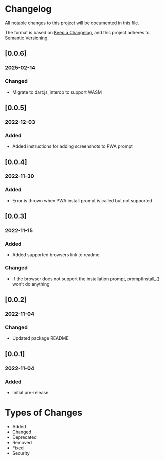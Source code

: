 # Changelog
All notable changes to this project will be documented in this file.

The format is based on [Keep a Changelog](https://keepachangelog.com/en/1.0.0/),
and this project adheres to [Semantic Versioning](https://semver.org/spec/v2.0.0.html).

## [0.0.6]
### 2025-02-14
### Changed
- Migrate to dart:js_interop to support WASM

## [0.0.5]
### 2022-12-03
### Added
- Added instructions for adding screenshots to PWA prompt

## [0.0.4]
### 2022-11-30
### Added
- Error is thrown when PWA install prompt is called but not supported

## [0.0.3]
### 2022-11-15
### Added
- Added supported browsers link to readme
### Changed
- If the browser does not support the installation prompt, promptInstall_() won't do anything

## [0.0.2]
### 2022-11-04
### Changed
- Updated package README

## [0.0.1]
### 2022-11-04
### Added
- Initial pre-release

# Types of Changes
- Added
- Changed
- Deprecated
- Removed
- Fixed
- Security
